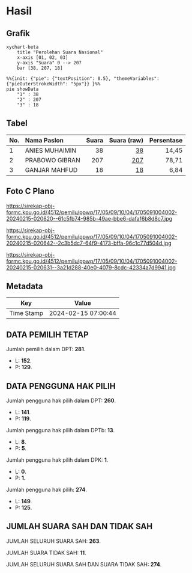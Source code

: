 # Hasil

## Grafik

```mermaid
xychart-beta
    title "Perolehan Suara Nasional"
    x-axis [01, 02, 03]
    y-axis "Suara" 0 --> 207
    bar [38, 207, 18]
```

```mermaid
%%{init: {"pie": {"textPosition": 0.5}, "themeVariables": {"pieOuterStrokeWidth": "5px"}} }%%
pie showData
    "1" : 38
    "2" : 207
    "3" : 18
```

## Tabel

| No. | Nama Paslon    | Suara | Suara (raw) | Persentase |
|:--- |:-------------- | -----:| -----------:| ----------:|
| 1   | ANIES MUHAIMIN | 38    | [38][p-1]   | 14,45      |
| 2   | PRABOWO GIBRAN | 207   | [207][p-2]  | 78,71      |
| 3   | GANJAR MAHFUD  | 18    | [18][p-3]   | 6,84       |


[p-1]: https://github.com/gigit-pemilu/pemilu-2024/blob/main/pilpres/hitung-suara/sub/17-bengkulu/sub/05-seluma/sub/09-seluma-timur/sub/1004-selebar/sub/002-tps/sub/paslon-1.txt
[p-2]: https://github.com/gigit-pemilu/pemilu-2024/blob/main/pilpres/hitung-suara/sub/17-bengkulu/sub/05-seluma/sub/09-seluma-timur/sub/1004-selebar/sub/002-tps/sub/paslon-2.txt
[p-3]: https://github.com/gigit-pemilu/pemilu-2024/blob/main/pilpres/hitung-suara/sub/17-bengkulu/sub/05-seluma/sub/09-seluma-timur/sub/1004-selebar/sub/002-tps/sub/paslon-3.txt

## Foto C Plano

https://sirekap-obj-formc.kpu.go.id/4512/pemilu/ppwp/17/05/09/10/04/1705091004002-20240215-020620--61c5fb74-985b-49ae-bbe6-dafaf6b8d8c7.jpg

https://sirekap-obj-formc.kpu.go.id/4512/pemilu/ppwp/17/05/09/10/04/1705091004002-20240215-020642--2c3b5dc7-64f9-4173-bffa-96c1c77d504d.jpg

https://sirekap-obj-formc.kpu.go.id/4512/pemilu/ppwp/17/05/09/10/04/1705091004002-20240215-020631--3a21d288-40e0-4079-8cdc-42334a7d9941.jpg


## Metadata

| Key        | Value               |
| ---------- | ------------------- |
| Time Stamp | 2024-02-15 07:00:44 |


## DATA PEMILIH TETAP

Jumlah pemilih dalam DPT: **281**.
 * L: **152**.
 * P: **129**.

## DATA PENGGUNA HAK PILIH

Jumlah pengguna hak pilih dalam DPT: **260**.
 * L: **141**.
 * P: **119**.

Jumlah pengguna hak pilih dalam DPTb: **13**.
 * L: **8**.
 * P: **5**.

Jumlah pengguna hak pilih dalam DPK: **1**.
 * L: **0**.
 * P: **1**.

Jumlah pengguna hak pilih: **274**.
 * L: **149**.
 * P: **125**.

## JUMLAH SUARA SAH DAN TIDAK SAH

JUMLAH SELURUH SUARA SAH: **263**.

JUMLAH SUARA TIDAK SAH: **11**.

JUMLAH SELURUH SUARA SAH DAN SUARA TIDAK SAH: **274**.


